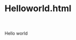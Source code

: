 # Helloworld.html
<html>
<header>
<title>This is title</title>
</header>
<body>
Hello world
</body>
</html>
